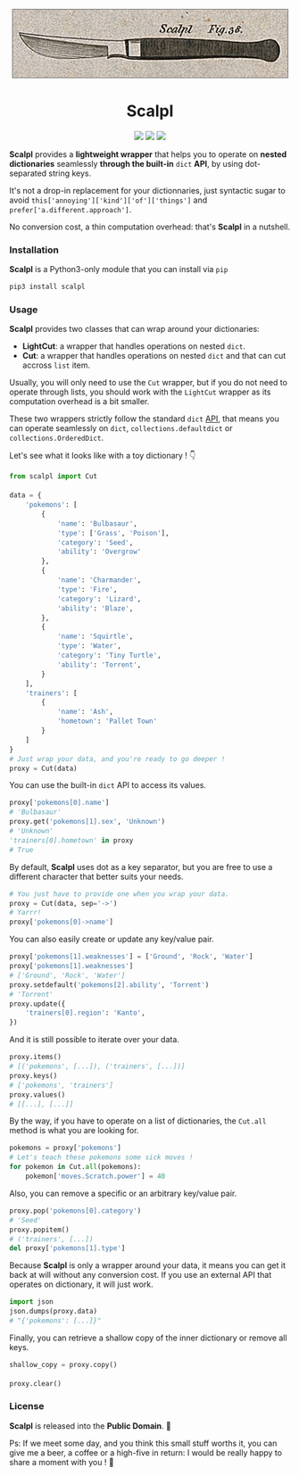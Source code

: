 <p align="center">
    <img src="scalpl.png">
    <h1 align="center">Scalpl</h1>
</p>
<p align="center">
    <a href="#"><img src="https://img.shields.io/badge/license-public%20domain-ff69b4.svg"></a>
    <a href="#"><img src="https://img.shields.io/badge/coverage-100%25-green.svg"></a>
    <a href="#"><img src="https://img.shields.io/badge/pypi-v0.1-blue.svg"></a>
</p>

**Scalpl** provides a **lightweight wrapper** that helps you to operate on
**nested dictionaries** seamlessly **through the built-in** `dict` **API**, 
by using dot-separated string keys.

It's not a drop-in replacement for your dictionnaries, just syntactic sugar
to avoid `this['annoying']['kind']['of']['things']` and `prefer['a.different.approach']`.

No conversion cost, a thin computation overhead: that's **Scalpl**
in a nutshell.

### Installation

**Scalpl** is a Python3-only module that you can install via `pip`

```sh
pip3 install scalpl
``` 

### Usage
**Scalpl** provides two classes that can wrap around your dictionaries:

- **LightCut**: a wrapper that handles operations on nested `dict`.
- **Cut**: a wrapper that handles operations on nested `dict` and
that can cut accross `list` item.

Usually, you will only need to use the `Cut` wrapper, but if you do not need to
operate through lists, you should work with the `LightCut` wrapper as its computation
overhead is a bit smaller.


These two wrappers strictly follow the standard `dict` 
[API](https://docs.python.org/3/library/stdtypes.html#dict), that means
you can operate seamlessly on `dict`, `collections.defaultdict` or 
`collections.OrderedDict`.

Let's see what it looks like with a toy dictionary ! 👇

```Python
from scalpl import Cut

data = {
    'pokemons': [
        {
            'name': 'Bulbasaur',
            'type': ['Grass', 'Poison'],
            'category': 'Seed',
            'ability': 'Overgrow'
        },
        {   
            'name': 'Charmander',
            'type': 'Fire',
            'category': 'Lizard',
            'ability': 'Blaze',
        },
        {
            'name': 'Squirtle',
            'type': 'Water',
            'category': 'Tiny Turtle',
            'ability': 'Torrent',
        }
    ],
    'trainers': [
        {
            'name': 'Ash',
            'hometown': 'Pallet Town'
        }
    ]
}
# Just wrap your data, and you're ready to go deeper !
proxy = Cut(data)
```

You can use the built-in `dict` API to access its values.

```Python
proxy['pokemons[0].name']
# 'Bulbasaur'
proxy.get('pokemons[1].sex', 'Unknown')
# 'Unknown'
'trainers[0].hometown' in proxy
# True
```

By default, **Scalpl** uses dot as a key separator, but you are
free to use a different character that better suits your needs.

```Python
# You just have to provide one when you wrap your data.
proxy = Cut(data, sep='->')
# Yarrr!
proxy['pokemons[0]->name']
```


You can also easily create or update any key/value pair.

```Python
proxy['pokemons[1].weaknesses'] = ['Ground', 'Rock', 'Water']
proxy['pokemons[1].weaknesses']
# ['Ground', 'Rock', 'Water']
proxy.setdefault('pokemons[2].ability', 'Torrent')
# 'Torrent'
proxy.update({
    'trainers[0].region': 'Kanto',
})
```

And it is still possible to iterate over your data.
```Python
proxy.items()
# [('pokemons', [...]), ('trainers', [...])]
proxy.keys()
# ['pokemons', 'trainers']
proxy.values()
# [[...], [...]]
```

By the way, if you have to operate on a list of dictionaries,
the `Cut.all` method is what you are looking for.

```Python
pokemons = proxy['pokemons']
# Let's teach these pokemons some sick moves !
for pokemon in Cut.all(pokemons):
    pokemon['moves.Scratch.power'] = 40
```

Also, you can remove a specific or an arbitrary key/value pair.

```Python
proxy.pop('pokemons[0].category')
# 'Seed'
proxy.popitem()
# ('trainers', [...])
del proxy['pokemons[1].type']
```

Because **Scalpl** is only a wrapper around your data, it means you can get 
it back at will without any conversion cost. If you use an external API
that operates on dictionary, it will just work.

```Python
import json
json.dumps(proxy.data)
# "{'pokemons': [...]}"
```


Finally, you can retrieve a shallow copy of the inner dictionary
or remove all keys.

```Python
shallow_copy = proxy.copy()

proxy.clear()
```

### License

**Scalpl** is released into the **Public Domain**. 🎉

Ps: If we meet some day, and you think this small stuff worths it,
you can give me a beer, a coffee or a high-five in return:
I would be really happy to share a moment with you ! 🍻
